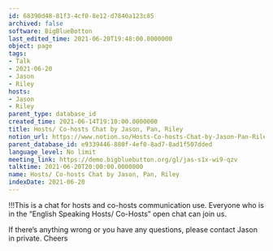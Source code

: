 ```yaml
---
id: 68390d48-81f3-4cf0-8e12-d7840a123c85
archived: false
software: BigBlueBotton
last_edited_time: 2021-06-20T19:48:00.0000000
object: page
tags:
- Talk
- 2021-06-20
- Jason
- Riley
hosts:
- Jason
- Riley
parent_type: database_id
created_time: 2021-06-14T19:10:00.0000000
title: Hosts/ Co-hosts Chat by Jason, Pan, Riley
notion_url: https://www.notion.so/Hosts-Co-hosts-Chat-by-Jason-Pan-Riley-68390d4881f34cf08e12d7840a123c85
parent_database_id: e9339446-880f-4ef0-8ad7-8ad1f507dded
language_level: No limit
meeting_link: https://demo.bigbluebutton.org/gl/jas-s1x-wi9-qzv
talktime: 2021-06-20T20:00:00.0000000
name: Hosts/ Co-hosts Chat by Jason, Pan, Riley
indexDate: 2021-06-20
---
```


!!!This is a chat for hosts and co-hosts communication use. Everyone who is in the “English Speaking Hosts/ Co-Hosts” open chat can join us.

If there’s anything wrong or you have any questions, please contact Jason in private. Cheers

